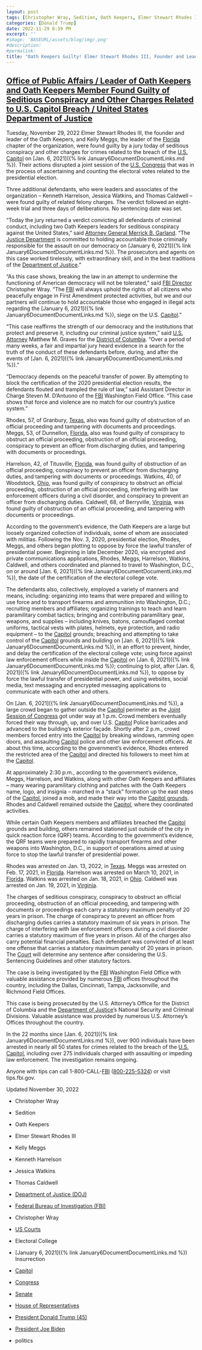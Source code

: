 ```yaml
---
layout: post
tags: [Christopher Wray, Sedition, Oath Keepers, Elmer Stewart Rhodes III, Kelly Meggs, Kenneth Harrelson, Jessica Watkins, Thomas Caldwell, Department of Justice (DOJ), Federal Bureau of Investigation (FBI), Christopher Wray, US Courts, Electoral College, January 6 2021 Insurrection, Capitol, Congress, Senate, House of Representatives, President Donald Trump (45), President Joe Biden, politics]
categories: [Donald Trump]
date: 2022-11-29 8:39 PM
excerpt: ''
#image: 'BASEURL/assets/blog/img/.png'
#description:
#permalink:
title: "Oath Keepers Guilty! Elmer Stewart Rhodes III, Founder and Leader of the Oath Keepers, & Kelly Meggs, Leader of the Florida Chapter"
---
```



## [Office of Public Affairs / Leader of Oath Keepers and Oath Keepers Member Found Guilty of Seditious Conspiracy and Other Charges Related to U.S. Capitol Breach / United States Department of Justice](https://www.justice.gov/opa/pr/leader-oath-keepers-and-oath-keepers-member-found-guilty-seditious-conspiracy-and-other)

Tuesday, November 29, 2022
Elmer Stewart Rhodes III, the founder and leader of the Oath Keepers, and Kelly Meggs, the leader of the [Florida](https://https://www.myflorida.com/) chapter of the organization, were found guilty by a jury today of seditious conspiracy and other charges for crimes related to the breach of the [U.S. Capitol](https://www.congress.gov/) on [Jan. 6, 2021]({% link January6DocumentDocumentLinks.md %}). Their actions disrupted a joint session of the [U.S. Congress](https://www.congress.gov/) that was in the process of ascertaining and counting the electoral votes related to the presidential election.

Three additional defendants, who were leaders and associates of the organization – Kenneth Harrelson, Jessica Watkins, and Thomas Caldwell – were found guilty of related felony charges. The verdict followed an eight-week trial and three days of deliberations. No sentencing date was set.

“Today the jury returned a verdict convicting all defendants of criminal conduct, including two Oath Keepers leaders for seditious conspiracy against the United States,” said [Attorney General Merrick B. Garland](https://www.justice.gov/ag/bio/attorney-general-merrick-b-garland). “The [Justice Department](https://www.justice.gov/) is committed to holding accountable those criminally responsible for the assault on our democracy on [January 6, 2021]({% link January6DocumentDocumentLinks.md %}). The prosecutors and agents on this case worked tirelessly, with extraordinary skill, and in the best traditions of the [Department of Justice](https://www.justice.gov/).”

“As this case shows, breaking the law in an attempt to undermine the functioning of American democracy will not be tolerated,” said [FBI Director](https://www.fbi.gov/) Christopher Wray. “The [FBI](https://www.fbi.gov/) will always uphold the rights of all citizens who peacefully engage in First Amendment protected activities, but we and our partners will continue to hold accountable those who engaged in illegal acts regarding the [January 6, 2021]({% link January6DocumentDocumentLinks.md %}), siege on the U.S. [Capitol](https://www.congress.gov/).”

“This case reaffirms the strength of our democracy and the institutions that protect and preserve it, including our criminal justice system,” said [U.S. Attorney](https://www.justice.gov/) Matthew M. Graves for the [District of Columbia](https://www.dcd.uscourts.gov/). “Over a period of many weeks, a fair and impartial jury heard evidence in a search for the truth of the conduct of these defendants before, during, and after the events of [Jan. 6, 2021]({% link January6DocumentDocumentLinks.md %}).”

“Democracy depends on the peaceful transfer of power. By attempting to block the certification of the 2020 presidential election results, the defendants flouted and trampled the rule of law,” said Assistant Director in Charge Steven M. D’Antuono of the [FBI](https://www.fbi.gov/) Washington Field Office. “This case shows that force and violence are no match for our country’s justice system.”

Rhodes, 57, of Granbury, [Texas](https://www.texas.gov/), also was found guilty of obstruction of an official proceeding and tampering with documents and proceedings. Meggs, 53, of Dunnellon, [Florida](https://https://www.myflorida.com/), also was found guilty of conspiracy to obstruct an official proceeding, obstruction of an official proceeding, conspiracy to prevent an officer from discharging duties, and tampering with documents or proceedings.

Harrelson, 42, of Titusville, [Florida](https://https://www.myflorida.com/), was found guilty of obstruction of an official proceeding, conspiracy to prevent an officer from discharging duties, and tampering with documents or proceedings. Watkins, 40, of Woodstock, [Ohio](https://www.ohio.gov/), was found guilty of conspiracy to obstruct an official proceeding, obstruction of an official proceeding, interfering with law enforcement officers during a civil disorder, and conspiracy to prevent an officer from discharging duties. Caldwell, 68, of Berryville, [Virginia](https://www.virginia.gov/), was found guilty of obstruction of an official proceeding, and tampering with documents or proceedings.

According to the government’s evidence, the Oath Keepers are a large but loosely organized collection of individuals, some of whom are associated with militias. Following the Nov. 3, 2020, presidential election, Rhodes, Meggs, and others began plotting to oppose by force the lawful transfer of presidential power. Beginning in late December 2020, via encrypted and private communications applications, Rhodes, Meggs, Harrelson, Watkins, Caldwell, and others coordinated and planned to travel to Washington, D.C., on or around [Jan. 6, 2021]({% link January6DocumentDocumentLinks.md %}), the date of the certification of the electoral college vote.

The defendants also, collectively, employed a variety of manners and means, including: organizing into teams that were prepared and willing to use force and to transport firearms and ammunition into Washington, D.C.; recruiting members and affiliates; organizing trainings to teach and learn paramilitary combat tactics; bringing and contributing paramilitary gear, weapons, and supplies – including knives, batons, camouflaged combat uniforms, tactical vests with plates, helmets, eye protection, and radio equipment – to the [Capitol](https://www.congress.gov/) grounds; breaching and attempting to take control of the [Capitol](https://www.congress.gov/) grounds and building on [Jan. 6, 2021]({% link January6DocumentDocumentLinks.md %}), in an effort to prevent, hinder, and delay the certification of the electoral college vote; using force against law enforcement officers while inside the [Capitol](https://www.congress.gov/) on [Jan. 6, 2021]({% link January6DocumentDocumentLinks.md %}); continuing to plot, after [Jan. 6, 2021]({% link January6DocumentDocumentLinks.md %}), to oppose by force the lawful transfer of presidential power, and using websites, social media, text messaging and encrypted messaging applications to communicate with each other and others.

On [Jan. 6, 2021]({% link January6DocumentDocumentLinks.md %}), a large crowd began to gather outside the [Capitol](https://www.congress.gov/) perimeter as the [Joint Session of Congress](https://www.congress.gov/) got under way at 1 p.m. Crowd members eventually forced their way through, up, and over U.S. [Capitol](https://www.congress.gov/) Police barricades and advanced to the building’s exterior façade. Shortly after 2 p.m., crowd members forced entry into the [Capitol](https://www.congress.gov/) by breaking windows, ramming open doors, and assaulting [Capitol](https://www.congress.gov/) police and other law enforcement officers. At about this time, according to the government’s evidence, Rhodes entered the restricted area of the [Capitol](https://www.congress.gov/) and directed his followers to meet him at the [Capitol](https://www.congress.gov/).

At approximately 2:30 p.m., according to the government’s evidence, Meggs, Harrelson, and Watkins, along with other Oath Keepers and affiliates – many wearing paramilitary clothing and patches with the Oath Keepers name, logo, and insignia – marched in a “stack” formation up the east steps of the [Capitol](https://www.congress.gov/), joined a mob, and made their way into the [Capitol grounds](https://www.congress.gov/). Rhodes and Caldwell remained outside the [Capitol](https://www.congress.gov/), where they coordinated activities.

While certain Oath Keepers members and affiliates breached the [Capitol](https://www.congress.gov/) grounds and building, others remained stationed just outside of the city in quick reaction force (QRF) teams. According to the government’s evidence, the QRF teams were prepared to rapidly transport firearms and other weapons into Washington, D.C., in support of operations aimed at using force to stop the lawful transfer of presidential power.

Rhodes was arrested on Jan. 13, 2022, in [Texas](https://www.texas.gov/). Meggs was arrested on Feb. 17, 2021, in [Florida](https://https://www.myflorida.com/). Harrelson was arrested on March 10, 2021, in [Florida](https://https://www.myflorida.com/). Watkins was arrested on Jan. 18, 2021, in [Ohio](https://www.ohio.gov/). Caldwell was arrested on Jan. 19, 2021, in [Virginia](https://www.virginia.gov/).

The charges of seditious conspiracy, conspiracy to obstruct an official proceeding, obstruction of an official proceeding, and tampering with documents or proceedings each carry a statutory maximum penalty of 20 years in prison. The charge of conspiracy to prevent an officer from discharging duties carries a statutory maximum of six years in prison. The charge of interfering with law enforcement officers during a civil disorder carries a statutory maximum of five years in prison. All of the charges also carry potential financial penalties. Each defendant was convicted of at least one offense that carries a statutory maximum penalty of 20 years in prison. The [Court](https://www.uscourts.gov/) will determine any sentence after considering the U.S. Sentencing Guidelines and other statutory factors.

The case is being investigated by the [FBI](https://www.fbi.gov/) Washington Field Office with valuable assistance provided by numerous [FBI](https://www.fbi.gov/) offices throughout the country, including the Dallas, Cincinnati, Tampa, Jacksonville, and Richmond Field Offices.

This case is being prosecuted by the U.S. Attorney’s Office for the District of Columbia and the [Department of Justice](https://www.justice.gov/)’s National Security and Criminal Divisions. Valuable assistance was provided by numerous U.S. Attorney’s Offices throughout the country.

In the 22 months since [Jan. 6, 2021]({% link January6DocumentDocumentLinks.md %}), over 900 individuals have been arrested in nearly all 50 states for crimes related to the breach of the [U.S. Capitol](https://www.congress.gov/), including over 275 individuals charged with assaulting or impeding law enforcement. The investigation remains ongoing.

Anyone with tips can call 1-800-CALL-[FBI](https://www.fbi.gov/) (<a href="+18002255324">800-225-5324</a>) or visit tips.fbi.gov.

Updated November 30, 2022

- Christopher Wray 

- Sedition
- Oath Keepers 
- Elmer Stewart Rhodes III
- Kelly Meggs
- Kenneth Harrelson
- Jessica Watkins
- Thomas Caldwell
- [Department of Justice (DOJ)](https://www.justice.gov/)
- [Federal Bureau of Investigation (FBI)](https://www.fbi.gov/)
- Christopher Wray 
- [US Courts](https://www.uscourts.gov/)
- Electoral College
- [January 6, 2021]({% link January6DocumentDocumentLinks.md %}) Insurrection
- [Capitol](https://www.congress.gov/)
- [Congress](https://www.congress.gov/)
- [Senate](https://www.senate.gov/)
- [House of Representatives](https://www.house.gov/)
- [President Donald Trump (45)](https://trumpwhitehouse.archives.gov/)
- [President Joe Biden](https://bidenwhitehouse.archives.gov/)
- politics 
